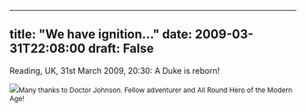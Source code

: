 
---
title: "We have ignition..."
date: 2009-03-31T22:08:00
draft: False
---



Reading, UK, 31st March 2009, 20:30:  A Duke is reborn!

[<img src="http://danandtheduke.co.uk/uploaded_images/IMG_7164-793444.JPG"/>](http://danandtheduke.co.uk/uploaded_images/IMG_7164-793495.JPG)<span style="font-size:85%;">Many thanks to Doctor Johnson.  Fellow adventurer and All Round Hero of the Modern Age!</span>

